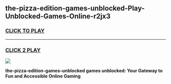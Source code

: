 
## the-pizza-edition-games-unblocked-Play-Unblocked-Games-Online-r2jx3
<h3>
<a href="https://premium76.site?title=the-pizza-edition-games-unblocked&ref=25A">CLICK TO PLAY</a></h3>
<hr>

<h3>
<a href="https://premium76.site?title=the-pizza-edition-games-unblocked&ref=25A">CLICK 2 PLAY</a>
  
</h3>

<a href="https://premium76.site?title=the-pizza-edition-games-unblocked&ref=25A"><img src="https://clearcache.store/games.png"></a>


**the-pizza-edition-games-unblocked games unblocked: Your Gateway to Fun and Accessible Online Gaming**
